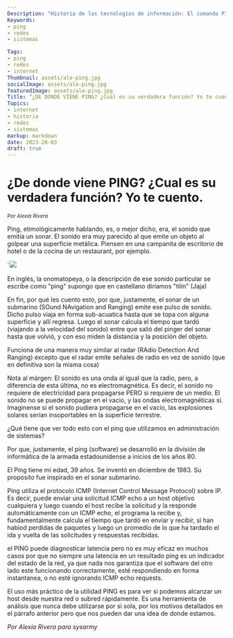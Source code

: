 ```yaml
---
Description: "Historia de las tecnologías de información: El comando PING"
Keywords:
- ping
- redes
- sistemas

Tags:
- ping 
- redes
- internet
Thumbnail: assets/ale-ping.jpg
socialImage: assets/ale-ping.jpg
featuredImage: assets/ale-ping.jpg
Title: “¿DE DONDE VIENE PING? ¿Cual es su verdadera función? Yo te cuento."
Topics:
- internet 
- historia
- redes
- sistemas
markup: markdown
date: 2023-28-03
draft: true
---
```

# ¿De donde viene PING? ¿Cual es su verdadera función? Yo te cuento.

<sub>*Por Alexia Rivera*</sub>

Ping, etimológicamente hablando, es, o mejor dicho, era, el sonido que emitía un sonar. El sonido era muy parecido al que emite un objeto al golpear una superficie metálica. Piensen en una campanita de escritorio de hotel o de la cocina de un restaurant, por ejemplo.

`![](assets/ale-ping.png)

<!--more-->


En inglés, la onomatopeya, o la descripción de ese sonido particular se escribe como "ping" supongo que en castellano diríamos "tilín" (Jaja)

  

  

En fin, por qué les cuento esto, por que, justamente, el sonar de un submarino (SOund NAvigation and Ranging) emite ese pulso de sonido. Dicho pulso viaja en forma sub-acuatica hasta que se topa con alguna superficie y allí regresa. Luego el sonar calcula el tiempo que tardó (viajando a la velocidad del sonido) entre que salió del pinger del sonar hasta que volvió, y con eso miden la distancia y la posición del objeto.

  

Funciona de una manera muy similar al radar (RAdio Detection And Ranging) excepto que el radar emite señales de radio en vez de sonido (que en definitiva son la misma cosa)

  

  
Nota al márgen: El sonido es una onda al igual que la radio, pero, a diferencia de esta última, no es electromagnética. Es decir, el sonido no requiere de electricidad para propagarse PERO si requiere de un medio. El sonido no se puede propagar en el vacio, y las ondas electromagnéticas si. Imaginense si el sonido pudiera propagarse en el vacío, las explosiones solares serían insoportables en la superficie terrestre.  
  
¿Qué tiene que ver todo esto con el ping que utilizamos en administración de sistemas?  
  
Por que, justamente, el ping (software) se desarrolló en la división de informática de la armada estadounidense a inicios de los años 80.

  

El Ping tiene mi edad, 39 años. Se inventó en diciembre de 1983. Su propósito fue inspirado en el sonar submarino.  
  
Ping utiliza el protocolo ICMP (Internet Control Message Protocol) sobre IP. Es decir, puede enviar una solicitud ICMP echo a un host objetivo cualquiera y luego cuando el host recibe la solicitud y la responde automáticamente con un ICMP echo, el programa la recibe y, fundamentalmente calcula el tiempo que tardó en enviar y recibir, si han habiod perdidas de paquetes y luego un promedio de lo que ha tardado el ida y vuelta de las solicitudes y respuestas recibidas.  
  
el PING puede diagnosticar latencia pero no es muy eficaz en muchos casos por que no siempre una latencia en un resultado ping es un indicador del estado de la red, ya que nada nos garantiza que el software del otro lado este funcionando correctamente, esté respondiendo en forma instantanea, o no esté ignorando ICMP echo requests.

  
El uso más práctico de la utilidad PING es para ver si podemos alcanzar un host desde nuestra red o subred rápidamente. Es una herramienta de análisis que nunca debe utilizarse por si sola, por los motivos detallados en el párrafo anterior pero que nos pueden dar una idea de donde estamos.

*Por Alexia Rivera para sysarmy*

